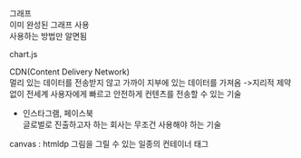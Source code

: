 그래프  
이미 완성된 그래프 사용  
사용하는 방법만 알면됨

chart.js

CDN(Content Delivery Network)  
멀리 있는 데이터를 전송받지 않고 가까이 지부에 있는 데이터를 가져옴
->지리적 제약 없이 전세계 사용자에게 빠르고 안전하게 컨텐츠를 전송할 수 있는 기술

- 인스타그램, 페이스북  
글로벌로 진출하고자 하는 회사는 무조건 사용해야 하는 기술

canvas : htmldp 그림을 그릴 수 있는 일종의 컨테이너 태그